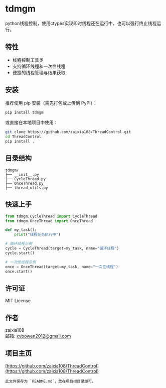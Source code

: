 

# tdmgm

python线程控制，使用ctypes实现即时线程还在运行中，也可以强行终止线程运行。

## 特性

- 线程控制工具类
- 支持循环线程和一次性线程
- 便捷的线程管理与结果获取

## 安装

推荐使用 pip 安装（需先打包或上传到 PyPI）：

```bash
pip install tdmgm
```

或直接在本地项目中使用：

```bash
git clone https://github.com/zaixia108/ThreadControl.git
cd ThreadControl
pip install .
```

## 目录结构

```
tdmgm/
├── __init__.py
├── CycleThread.py
├── OnceThread.py
├── thread_utils.py
```

## 快速上手

```python
from tdmgm.CycleThread import CycleThread
from tdmgm.OnceThread import OnceThread

def my_task():
    print("线程任务执行中")

# 循环线程示例
cycle = CycleThread(target=my_task, name="循环线程")
cycle.start()

# 一次性线程示例
once = OnceThread(target=my_task, name="一次性线程")
once.start()
```

## 许可证

MIT License

## 作者

zaixia108  
邮箱: xvbowen2012@gmail.com

## 项目主页

[https://github.com/zaixia108/ThreadControl](https://github.com/zaixia108/ThreadControl)
```
此文件保存为 `README.md`，放在项目根目录即可。